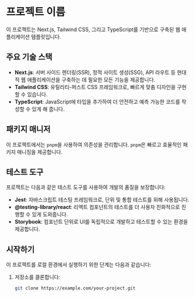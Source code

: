 # 프로젝트 이름

이 프로젝트는 Next.js, Tailwind CSS, 그리고 TypeScript를 기반으로 구축된 웹 애플리케이션 템플릿입니다.

## 주요 기술 스택

- **Next.js**: 서버 사이드 렌더링(SSR), 정적 사이트 생성(SSG), API 라우트 등 현대적 웹 애플리케이션을 구축하는 데 필요한 모든 기능을 제공합니다.
- **Tailwind CSS**: 유틸리티-퍼스트 CSS 프레임워크로, 빠르게 맞춤 디자인을 구현할 수 있습니다.
- **TypeScript**: JavaScript에 타입을 추가하여 더 안전하고 예측 가능한 코드를 작성할 수 있게 해 줍니다.

## 패키지 매니저

이 프로젝트에서는 `pnpm`을 사용하여 의존성을 관리합니다. `pnpm`은 빠르고 효율적인 패키지 매니징을 제공합니다.

## 테스트 도구

프로젝트는 다음과 같은 테스트 도구를 사용하여 개발의 품질을 보장합니다:

- **Jest**: 자바스크립트 테스팅 프레임워크로, 단위 및 통합 테스트를 위해 사용됩니다.
- **@testing-library/react**: 리액트 컴포넌트의 테스트를 더 사용자 친화적으로 진행할 수 있게 도와줍니다.
- **Storybook**: 컴포넌트 단위로 UI를 독립적으로 개발하고 테스트할 수 있는 환경을 제공합니다.

## 시작하기

이 프로젝트를 로컬 환경에서 실행하기 위한 단계는 다음과 같습니다:

1. 저장소를 클론합니다:
   ```bash
   git clone https://example.com/your-project.git
